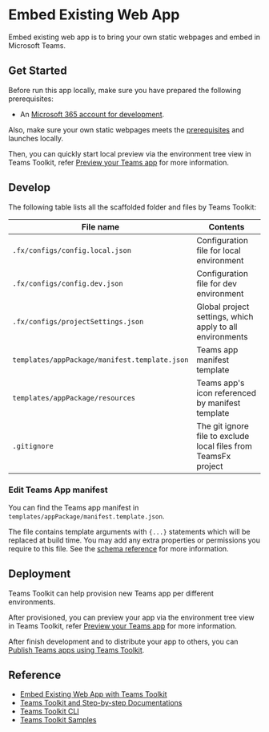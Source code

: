 # Embed Existing Web App

Embed existing web app is to bring your own static webpages and embed in Microsoft Teams.

## Get Started

Before run this app locally, make sure you have prepared the following prerequisites:
* An [Microsoft 365 account for development](https://docs.microsoft.com/microsoftteams/platform/toolkit/accounts).

Also, make sure your own static webpages meets the [prerequisites](https://aka.ms/teamsfx-embed-existing-web#prerequisites) and launches locally.

Then, you can quickly start local preview via the environment tree view in Teams Toolkit, refer [Preview your Teams app](https://aka.ms/teamsfx-embed-existing-web#preview-your-teams-app) for more information.

## Develop

The following table lists all the scaffolded folder and files by Teams Toolkit:

| File name | Contents |
|- | -|
|`.fx/configs/config.local.json`| Configuration file for local environment |
|`.fx/configs/config.dev.json`| Configuration file for dev environment |
|`.fx/configs/projectSettings.json`| Global project settings, which apply to all environments |
|`templates/appPackage/manifest.template.json`|Teams app manifest template|
|`templates/appPackage/resources`|Teams app's icon referenced by manifest template|
|`.gitignore` | The git ignore file to exclude local files from TeamsFx project |

### Edit Teams App manifest

You can find the Teams app manifest in `templates/appPackage/manifest.template.json`.

The file contains template arguments with `{...}` statements which will be replaced at build time. You may add any extra properties or permissions you require to this file. See the [schema reference](https://docs.microsoft.com/microsoftteams/platform/resources/schema/manifest-schema) for more information.

## Deployment

Teams Toolkit can help provision new Teams app per different environments.

After provisioned, you can preview your app via the environment tree view in Teams Toolkit, refer [Preview your Teams app](https://aka.ms/teamsfx-embed-existing-web#preview-your-teams-app) for more information.

After finish development and to distribute your app to others, you can [Publish Teams apps using Teams Toolkit](https://docs.microsoft.com/microsoftteams/platform/toolkit/publish).

## Reference

* [Embed Existing Web App with Teams Toolkit](https://aka.ms/teamsfx-embed-existing-web)
* [Teams Toolkit and Step-by-step Documentations](https://docs.microsoft.com/microsoftteams/platform/toolkit/teams-toolkit-fundamentals)
* [Teams Toolkit CLI](https://docs.microsoft.com/microsoftteams/platform/toolkit/teamsfx-cli)
* [Teams Toolkit Samples](https://github.com/OfficeDev/TeamsFx-Samples)